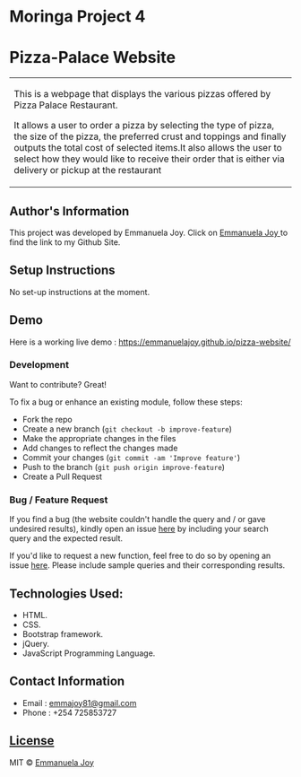 # Moringa Project 4

<h1>Pizza-Palace Website</h1>
<table>
<tr>
<td>
  <p>This is a webpage that displays the various pizzas offered by Pizza Palace Restaurant.</p>

<p>It allows a user to order a pizza by selecting the type of pizza, the size of the pizza, the preferred crust and toppings and finally outputs the total cost of selected items.It also allows the user to select how they would like to receive their order that is either via delivery or pickup at the restaurant</p>

</td>
</tr>
</table>

## Author's Information

This project was developed by Emmanuela Joy.
Click on [Emmanuela Joy ](https://github.com/EmmanuelaJoy) to find the link to my Github Site.

## Setup Instructions

No set-up instructions at the moment.

## Demo

Here is a working live demo : https://emmanuelajoy.github.io/pizza-website/

### Development

Want to contribute? Great!

To fix a bug or enhance an existing module, follow these steps:

- Fork the repo
- Create a new branch (`git checkout -b improve-feature`)
- Make the appropriate changes in the files
- Add changes to reflect the changes made
- Commit your changes (`git commit -am 'Improve feature'`)
- Push to the branch (`git push origin improve-feature`)
- Create a Pull Request

### Bug / Feature Request

If you find a bug (the website couldn't handle the query and / or gave undesired results), kindly open an issue [here](https://github.com/EmmanuelaJoy/my-first-webpage/issues) by including your search query and the expected result.

If you'd like to request a new function, feel free to do so by opening an issue [here](https://github.com/EmmanuelaJoy/my-first-webpage/issues). Please include sample queries and their corresponding results.

## Technologies Used:

- HTML.
- CSS.
- Bootstrap framework.
- jQuery.
- JavaScript Programming Language.

## Contact Information

- Email : emmajoy81@gmail.com
- Phone : +254 725853727

## [License](https://github.com/EmmanuelaJoy/pizza-website/blob/main/LICENSE)

MIT © [Emmanuela Joy ](https://github.com/EmmanuelaJoy)
